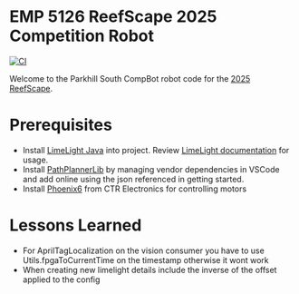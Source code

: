 # EMP 5126 ReefScape 2025 Competition Robot
[![CI](https://github.com/First5126/2025-reefscape-CompBot/actions/workflows/main.yml/badge.svg?branch=main)](https://github.com/First5126/2025-reefscape-CompBot/actions/workflows/main.yml)

Welcome to the Parkhill South CompBot robot code for the [2025 ReefScape][1].

# Prerequisites
* Install [LimeLight Java][2] into project.  Review [LimeLight documentation][3] for usage.
* Install [PathPlannerLib][4] by managing vendor dependencies in VSCode and add online using the json referenced in getting started.
* Install [Phoenix6][5] from CTR Electronics for controlling motors

[1]: https://www.firstinspires.org/robotics/frc/game-and-season
[2]: https://github.com/LimelightVision/limelightlib-wpijava
[3]: https://docs.limelightvision.io/docs/docs-limelight/apis/limelight-lib
[4]: https://pathplanner.dev/pplib-getting-started.html#install-pathplannerlib
[5]: https://maven.ctr-electronics.com/release/com/ctre/phoenix6/latest/Phoenix6-replay-frc2025-latest.json

# Lessons Learned

* For AprilTagLocalization on the vision consumer you have to use Utils.fpgaToCurrentTime on the timestamp otherwise it wont work
* When creating new limelight details include the inverse of the offset applied to the config

